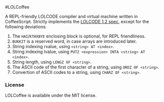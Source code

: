 #LOLCoffee

A REPL-friendly LOLCODE compiler and virtual machine written in CoffeeScript.
Strictly implements the [LOLCODE 1.2 spec](http://lolcode.com/specs/1.2),
except for the following deviations:

1. The `HAI`/`KTHXBYE` enclosing block is optional, for REPL friendliness.
2. `BUKKIT` is a reserved word, in case arrays are introduced later.
3. String indexing rvalue, using `<string> AT <index>`.
4. String indexing lvalue, using `PUTZ <expression> INTA <string> AT <index>`.
5. String length, using `LENGZ OF <string>`.
6. The ASCII code of the first character of a string, using `ORDZ OF <string>`.
7. Convertion of ASCII codes to a string, using `CHARZ OF <string>`.

### License

LOLCoffee is available under the MIT license.
